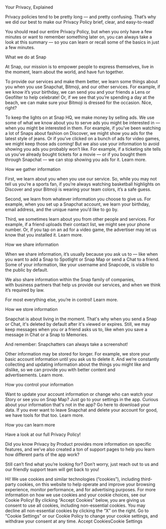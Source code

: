 Your Privacy, Explained

Privacy policies tend to be pretty long — and pretty confusing. That’s why we did our best to make our Privacy Policy brief, clear, and easy-to-read!

You should read our entire Privacy Policy, but when you only have a few minutes or want to remember something later on, you can always take a look at this summary — so you can learn or recall some of the basics in just a few minutes.

What we do at Snap

At Snap, our mission is to empower people to express themselves, live in the moment, learn about the world, and have fun together.

To provide our services and make them better, we learn some things about you when you use Snapchat, Bitmoji, and our other services. For example, if we know it’s your birthday, we can send you and your friends a Lens or Geofilter to help celebrate! Or, if we see that you’re spending a day at the beach, we can make sure your Bitmoji is dressed for the occasion. Nice, right?

To keep the lights on at Snap HQ, we make money by selling ads. We use some of what we know about you to serve ads you might be interested in — when you might be interested in them. For example, if you’ve been watching a lot of Snaps about fashion on Discover, we might show you ads for the latest style of jeans. Or if you’ve clicked on a bunch of ads for video games, we might keep those ads coming! But we also use your information to avoid showing you ads you probably won’t like. For example, if a ticketing site tells us you’ve already bought tickets for a movie — or if you bought them through Snapchat — we can stop showing you ads for it. Learn more.

How we gather information

First, we learn about you when you use our service. So, while you may not tell us you’re a sports fan, if you’re always watching basketball highlights on Discover and your Bitmoji is wearing your team colors, it’s a safe guess.

Second, we learn from whatever information you choose to give us. For example, when you set up a Snapchat account, we learn your birthday, email address, and the unique name you’d like to go by.

Third, we sometimes learn about you from other people and services. For example, if a friend uploads their contact list, we might see your phone number. Or, if you tap on an ad for a video game, the advertiser may let us know that you installed it. Learn more.

How we share information

When we share information, it’s usually because you ask us to — like when you want to add a Snap to Spotlight or Snap Map or send a Chat to a friend. Some of your information, like your username and Snapcode, is visible to the public by default.

We also share information within the Snap family of companies, with business partners that help us provide our services, and when we think it’s required by law.

For most everything else, you’re in control! Learn more.

How we store information

Snapchat is about living in the moment. That's why when you send a Snap or Chat, it's deleted by default after it's viewed or expires. Still, we may keep messages when you or a friend asks us to, like when you save a message in Chat or a Snap to Memories.

And remember: Snapchatters can always take a screenshot!

Other information may be stored for longer. For example, we store your basic account information until you ask us to delete it. And we’re constantly collecting and updating information about the things you might like and dislike, so we can provide you with better content and advertisements. Learn more.

How you control your information

Want to update your account information or change who can watch your Story or see you on Snap Map? Just go to your settings in the app. Curious about your information that's not in the app? Go here to download your data. If you ever want to leave Snapchat and delete your account for good, we have tools for that too. Learn more.

How you can learn more

Have a look at our full Privacy Policy!

Did you know Privacy by Product provides more information on specific features, and we’ve also created a ton of support pages to help you learn how different parts of the app work?

Still can’t find what you’re looking for? Don’t worry, just reach out to us and our friendly support team will get back to you!

Hi! We use cookies and similar technologies (“cookies”), including third-party cookies, on this website to help operate and improve your browsing experience, monitor performance, and for advertising purposes. For more information on how we use cookies and your cookie choices, see our Cookie Policy! By clicking “Accept Cookies” below, you are giving us consent to use all cookies, including non-essential cookies. You may decline all non-essential cookies by clicking the “X” on the right. Go to “Cookie Settings” or our Cookie Policy to change your cookie settings, and withdraw your consent at any time.
Accept CookiesCookie Settings